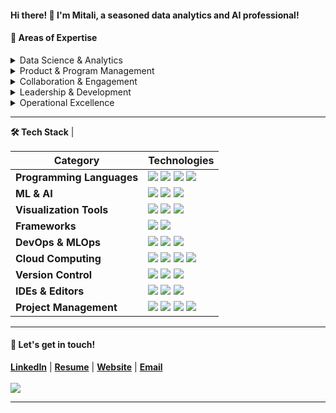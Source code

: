#### **Hi there! 👋 I'm Mitali**, a seasoned data analytics and AI professional!

#### 💼 Areas of Expertise

<details>
<summary>Data Science & Analytics</summary>
<ul>
   <li>Python Progarmming</li>
   <li>Exploratory Data Analysis (EDA)</li>
   <li>ML Data Modeling and MLOps</li>
   <li>KPI Development & Tracking</li>
   <li>Linear and Multiple Regression</li>
   <li>Natural Language Processing (NLP)</li>
   <li>Recommendation Systems</li>
   <li>Deep Neural Networks (DNN)</li>
   <li>Ensemble Techniques (GBM, XGB and Random Forest)</li>
</ul>
</details>

<details>
<summary>Product & Program Management</summary>
<ul>
   <li>Product Strategy & Innovation</li>
   <li>Project Planning & Execution</li>
   <li>Go-to-Market (GTM) Strategy</li>
   <li>Release Planning & Communications</li>
</ul>
</details>
     
<details>
<summary>Collaboration & Engagement</summary>
<ul>
   <li>Cross-Functional Collaboration</li>
   <li>Stakeholder Engagement & Relationship Building</li>
</ul>
</details>

<details>
<summary>Leadership & Development</summary>
<ul>
   <li>Team Leadership & Development</li>
   <li>Problem Solving & Critical Thinking</li>
</ul>
</details>

<details>
<summary>Operational Excellence</summary>
<ul>
   <li>Process Optimization</li>
   <li>Continuous Improvement</li>
</ul>
</details>

<hr>

<!-- Tech Stack -->  
<b>🛠️ Tech Stack</b>                                                                      |

<p>

| **Category** | **Technologies** |
| - | - |
**Programming Languages** | <img src='https://img.shields.io/static/v1?label=&message=Python&color=3C78A9&logo=python&logoColor=white'> <img src='https://img.shields.io/static/v1?label=&message=SQL&color=4479A1&logo=sql&logoColor=white'> <img src='https://img.shields.io/static/v1?label=&message=C%2B%2B&color=00599C&logo=c%2B%2B&logoColor=white'> <img src='https://img.shields.io/static/v1?label=&message=Java&color=f89820&logo=java&logoColor=white'>
**ML & AI** | <img src='https://img.shields.io/static/v1?label=&message=scikit-learn&color=F7931E&logo=scikitlearn&logoColor=white'> <img src='https://img.shields.io/static/v1?label=&message=TensorFlow&color=FF6F00&logo=tensorflow&logoColor=white'> <img src='https://img.shields.io/static/v1?label=&message=PyTorch&color=EE4C2C&logo=pytorch&logoColor=white'>
**Visualization Tools** | <img src='https://img.shields.io/static/v1?label=&message=Plotly&color=404f76&logo=plotly&logoColor=white'> <img src='https://img.shields.io/static/v1?label=&message=Seaborn&color=20B2AA&logo=seaborn&logoColor=white'> <img src='https://img.shields.io/static/v1?label=&message=Matplotlib&color=4484f3&logo=matplotlib&logoColor=white'>
**Frameworks** | <img src='https://img.shields.io/static/v1?label=&message=PySpark&color=E25A1C&logo=apachespark&logoColor=white'> <img src='https://img.shields.io/static/v1?label=&message=Conda&color=44A833&logo=anaconda&logoColor=white'> 
**DevOps & MLOps** | <img src='https://img.shields.io/static/v1?label=&message=Git&color=F05032&logo=git&logoColor=white'> <img src='https://img.shields.io/static/v1?label=&message=Jenkins&color=D24939&logo=jenkins&logoColor=white'> <img src='https://img.shields.io/static/v1?label=&message=MLflow&color=0194E2&logo=MLflow&logoColor=white'>
**Cloud Computing** | <img src='https://img.shields.io/static/v1?label=&message=AWS&color=FF9900&logo=amazonaws&logoColor=white'> <img src='https://img.shields.io/static/v1?label=&message=GCP&color=4285F4&logo=google-cloud&logoColor=white'> <img src='https://img.shields.io/static/v1?label=&message=Azure&color=0078D4&logo=microsoftazure&logoColor=white'> <img src='https://img.shields.io/static/v1?label=&message=Snowflake&color=29B5E8&logo=snowflake&logoColor=white'>
**Version Control** | <img src='https://img.shields.io/static/v1?label=&message=Git&color=F05032&logo=git&logoColor=white'> <img src='https://img.shields.io/static/v1?label=&message=GitHub&color=181717&logo=github&logoColor=white'> <img src='https://img.shields.io/static/v1?label=&message=GitLab&color=FC6D26&logo=gitlab&logoColor=white'>
**IDEs & Editors** | <img src='https://img.shields.io/static/v1?label=&message=Jupyter&color=F37626&logo=jupyter&logoColor=white'> <img src='https://img.shields.io/static/v1?label=&message=PyCharm&color=000000&logo=pycharm&logoColor=white'> <img src='https://img.shields.io/static/v1?label=&message=Visual Studio Code&color=007ACC&logo=visualstudiocode&logoColor=white'>
**Project Management** | <img src='https://img.shields.io/static/v1?label=&message=Jira&color=0052CC&logo=jira&logoColor=white'> <img src='https://img.shields.io/static/v1?label=&message=Jira Align&color=0052CC&logo=jirasoftware&logoColor=white'> <img src='https://img.shields.io/static/v1?label=&message=Trello&color=0052CC&logo=trello&logoColor=white'> <img src='https://img.shields.io/static/v1?label=&message=MS Project&color=217346&logo=msproject&logoColor=white'>

</p>

<hr>

#### 💬 Let's get in touch!

<b><a href='https://www.linkedin.com/in/mitalibansal/' target='_blank'>LinkedIn</a></b> | 
<b><a href='' target='_blank'>Resume</a></b> | 
<b><a href='https://mitbans.github.io/' target='_blank'>Website</a></b> | 
<b><a href='mailto: mitali.bansal.g@gmail.com' target='_blank'>Email</a></b>
<br><br>
![](https://komarev.com/ghpvc/?username=mitbans&style=flat&color=CB62B2) 

<hr>



<!--
https://simpleicons.org/
https://htmlcolorcodes.com/color-names/?source=post_page-----d2aeaf016b6b--------------------------------
**mitbans/mitbans** is a ✨ _special_ ✨ repository because its `README.md` (this file) appears on your GitHub profile.

Here are some ideas to get you started:

- 🔭 I’m currently working on ...
- 🌱 I’m currently learning ...
- 👯 I’m looking to collaborate on ...
- 🤔 I’m looking for help with ...
- 💬 Ask me about ...
- 📫 How to reach me: ...
- 😄 Pronouns: ...
- ⚡ Fun fact: ...
-->

